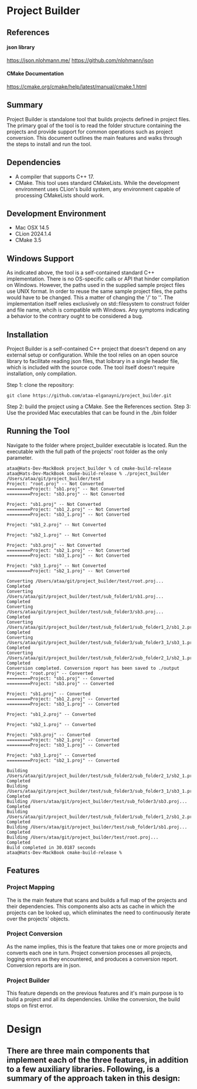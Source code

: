 # Project Builder

## References

#### json library
https://json.nlohmann.me/
https://github.com/nlohmann/json

#### CMake Documentation
https://cmake.org/cmake/help/latest/manual/cmake.1.html

## Summary
Project Builder is standalone tool that builds projects defined in project files. The primary goal of the tool is to read the folder structure containing the projects and provide support for common operations such as project conversion. This document outlines the main features and walks through the steps to install and run the tool.

## Dependencies
- A compiler that supports C++ 17.
- CMake. This tool uses standard CMakeLists. While the development environment uses CLion's build system, any environment capable of processing CMakeLists should work.

## Development Environment
- Mac OSX 14.5
- CLion 2024.1.4
- CMake 3.5

## Windows Support
As indicated above, the tool is a self-contained standard C++ implementation. There is no OS-specific calls or API that hinder compilation on Windows. However, the paths used in the supplied sample project files use UNIX format. In order to reuse the same sample project files, the paths would have to be changed. This a matter of changing the '/' to '\'. 
The implementation itself relies exclusively on std::filesystem to construct folder and file name, whcih is compatible with Windows. Any symptoms indicating a behavior to the contrary ought to be considered a bug.

## Installation
Project Builder is a self-contained C++ project that doesn't depend on any external setup or configuration. While the tool relies on an open source library to facilitate reading json files, that loibrary in a single header file, which is included with the source code. The tool itself doesn't require installation, only compilation. 

Step 1: clone the repository:
```
git clone https://github.com/ataa-elganayni/project_builder.git
```
Step 2: build the project using a CMake. See the References section.
Step 3: Use the provided Mac executables that can be found in the ./bin folder

## Running the Tool
Navigate to the folder where project_builder executable is located. Run the executable with the full path of the projects' root folder as the only parameter.
```
ataa@Hats-Dev-MackBook project_builder % cd cmake-build-release 
ataa@Hats-Dev-MackBook cmake-build-release % ./project_builder /Users/ataa/git/project_builder/test
Project: "root.proj" -- Not Converted
=========Project: "sb1.proj" -- Not Converted
=========Project: "sb3.proj" -- Not Converted

Project: "sb1.proj" -- Not Converted
=========Project: "sb1_2.proj" -- Not Converted
=========Project: "sb3_1.proj" -- Not Converted

Project: "sb1_2.proj" -- Not Converted

Project: "sb2_1.proj" -- Not Converted

Project: "sb3.proj" -- Not Converted
=========Project: "sb2_1.proj" -- Not Converted
=========Project: "sb3_1.proj" -- Not Converted

Project: "sb3_1.proj" -- Not Converted
=========Project: "sb2_1.proj" -- Not Converted

Converting /Users/ataa/git/project_builder/test/root.proj...
Completed
Converting /Users/ataa/git/project_builder/test/sub_folder1/sb1.proj...
Completed
Converting /Users/ataa/git/project_builder/test/sub_folder3/sb3.proj...
Completed
Converting /Users/ataa/git/project_builder/test/sub_folder1/sub_folder1_2/sb1_2.proj...
Completed
Converting /Users/ataa/git/project_builder/test/sub_folder3/sub_folder3_1/sb3_1.proj...
Completed
Converting /Users/ataa/git/project_builder/test/sub_folder2/sub_folder2_1/sb2_1.proj...
Completed
Conversion completed. Conversion report has been saved to ./output
Project: "root.proj" -- Converted
=========Project: "sb1.proj" -- Converted
=========Project: "sb3.proj" -- Converted

Project: "sb1.proj" -- Converted
=========Project: "sb1_2.proj" -- Converted
=========Project: "sb3_1.proj" -- Converted

Project: "sb1_2.proj" -- Converted

Project: "sb2_1.proj" -- Converted

Project: "sb3.proj" -- Converted
=========Project: "sb2_1.proj" -- Converted
=========Project: "sb3_1.proj" -- Converted

Project: "sb3_1.proj" -- Converted
=========Project: "sb2_1.proj" -- Converted

Building /Users/ataa/git/project_builder/test/sub_folder2/sub_folder2_1/sb2_1.proj...
Completed
Building /Users/ataa/git/project_builder/test/sub_folder3/sub_folder3_1/sb3_1.proj...
Completed
Building /Users/ataa/git/project_builder/test/sub_folder3/sb3.proj...
Completed
Building /Users/ataa/git/project_builder/test/sub_folder1/sub_folder1_2/sb1_2.proj...
Completed
Building /Users/ataa/git/project_builder/test/sub_folder1/sb1.proj...
Completed
Building /Users/ataa/git/project_builder/test/root.proj...
Completed
Build completed in 30.0187 seconds
ataa@Hats-Dev-MackBook cmake-build-release % 
```

## Features
### Project Mapping
The is the main feature that scans and builds a full map of the projects and their dependencies. This components also acts as cache in which the projects can be looked up, which eliminates the need to continuously iterate over the projects' objects.

### Project Conversion
As the name implies, this is the feature that takes one or more projects and converts each one in turn. Project conversion processes all projects, logging errors as they encountered, and produces a conversion report. Conversion reports are in json.

### Project Builder
This feature depends on the previous features and it's main purpose is to build a project and all its dependencies. Unlike the conversion, the build stops on first error.

# Design

There are three main components that implement each of the three features, in addition to a few auxiliary libraries. Following, is a summary of the approach taken in this design:
- 
